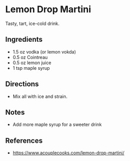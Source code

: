 # Lemon Drop Martini
Tasty, tart, ice-cold drink.

## Ingredients
* 1.5 oz vodka (or lemon vokda)
* 0.5 oz Cointreau
* 0.5 oz lemon juice
* 1 tsp maple syrup

## Directions
* Mix all with ice and strain.

## Notes
* Add more maple syrup for a sweeter drink

## References
* https://www.acouplecooks.com/lemon-drop-martini/
